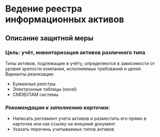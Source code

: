 # Ведение реестра информационных активов

## Описание защитной меры
### Цель: учёт, инвентаризация активов различного типа 
Типы активов, подлежащие в учёту, определяются в зависимости от уровня зрелости компании, исполняемых требований и целей. 
Варианты реализации:
+ Бумажные реестры
+ Электронные таблицы (excel)
+ CMDB/ITAM системы

### *Рекомендации к заполнению карточки*:
+ Написать регламент учета активов и разместить его прямо в карточке или как ссылку на внешний документ 
+ Указать перечень учитываемых типов активов
